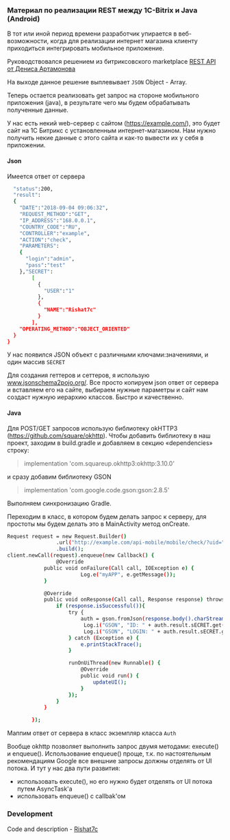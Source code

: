 ### Материал по реализации REST между 1C-Bitrix и Java (Android)

В тот или иной период времени разработчик упирается в веб-возможности, когда для реализации интернет магазина клиенту приходиться интегрировать мобильное приложение.

Руководствовался решением из битриксовского marketplace [REST API от Дениса Артамонова](http://marketplace.1c-bitrix.ru/solutions/artamonov.api/) 

На выходе данное решение выплевывает `JSON` Object - Array.

Теперь остается реализовать get запрос на стороне мобильного приложения (java), в результате чего мы будем обрабатывать полученные данные. 

У нас есть некий web-сервер с сайтом (https://example.com/), это будет сайт на 1С Битрикс с установленным интернет-магазином. Нам нужно получить некие данные с этого сайта и как-то вывести их у себя в приложении.

#### Json

Имеется ответ от сервера

```sh {
  "status":200,
  "result":
  {
    "DATE":"2018-09-04 09:06:32",
    "REQUEST_METHOD":"GET",
    "IP_ADDRESS":"168.0.0.1",
    "COUNTRY_CODE":"RU",
    "CONTROLLER":"example",
    "ACTION":"check",
    "PARAMETERS":
    {
      "login":"admin",
      "pass":"test"
    },"SECRET":
    	[
          {
            "USER":"1"
          },
          {
            "NAME":"Rishat7c"
          }
        ],
    "OPERATING_METHOD":"OBJECT_ORIENTED"
  }
}
```

У нас появился JSON объект с различными ключами:значениями, и один массив `SECRET`

Для создания геттеров и сеттеров, я использую www.jsonschema2pojo.org/. 
Все просто копируем json ответ от сервера и вставляем его на сайте, выбираем нужные параметры и сайт нам создаст нужную иерархию классов. Быстро и качественно.

#### Java

Для POST/GET запросов использую библиотеку okHTTP3 (https://github.com/square/okhttp). Чтобы добавить библиотеку в наш проект, заходим в build.gradle и добавляем в секцию «dependencies» строку:
> implementation 'com.squareup.okhttp3:okhttp:3.10.0'

и сразу добавим библиотеку GSON

> implementation 'com.google.code.gson:gson:2.8.5'

Выполняем синхронизацию Gradle.

Переходим в класс, в котором будем делать запрос к серверу, для простоты мы будем делать это в MainActivity метод onCreate.

```sh
Request request = new Request.Builder()
                .url("http://example.com/api-mobile/mobile/check/?uid=" + userid)
                .build();
client.newCall(request).enqueue(new Callback() {
                @Override
            public void onFailure(Call call, IOException e) {
                        Log.e("myAPP", e.getMessage()); 
            }

            @Override
            public void onResponse(Call call, Response response) throws IOException {
                if (response.isSuccessful()){ 
                    try {
                        auth = gson.fromJson(response.body().charStream(), Auth.class);
                         Log.i("GSON", "ID: " + auth.result.sECRET.get(0).getUSER()); // Получим '1'
                         Log.i("GSON", "LOGIN: " + auth.result.sECRET.get(1).getNAME()); // Получим 'Rishat7c'
                    } catch (Exception e) {
                        e.printStackTrace();
                    }

                    runOnUiThread(new Runnable() {
                        @Override
                        public void run() {
                            updateUI();
                        }
                    });
                }
            }

        });
```

Маппим ответ от сервера в класс экземпляр класса `Auth`

Вообще okhttp позволяет выполнить запрос двумя методами: execute() и enqueue(). 
Использование enqueue() проще, т.к. по настоятельным рекомендациям Google все внешние запросы должны отделять от UI потока. И тут у нас два пути развития: 
 - использовать execute(), но его нужно будет отделять от UI потока путем AsyncTask'a
 - использовать enqueue() c callbak'ом

### Development
Code and description - [Rishat7c](https://github.com/rishat7c)
